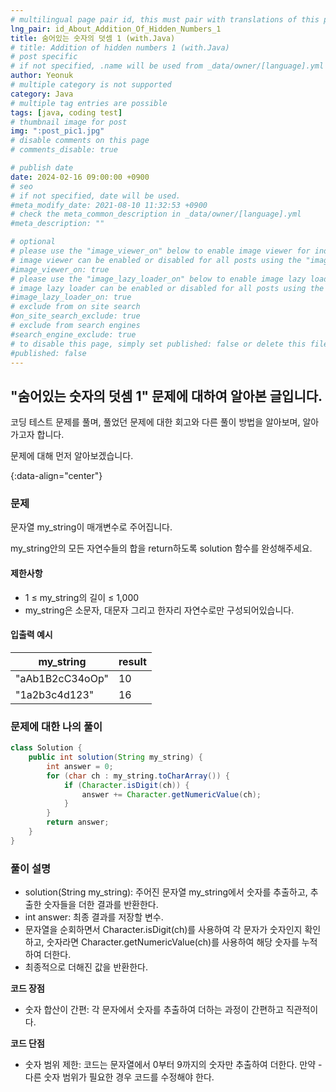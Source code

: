 ```yaml
---
# multilingual page pair id, this must pair with translations of this page. (This name must be unique)
lng_pair: id_About_Addition_Of_Hidden_Numbers_1
title: 숨어있는 숫자의 덧셈 1 (with.Java)
# title: Addition of hidden numbers 1 (with.Java)
# post specific
# if not specified, .name will be used from _data/owner/[language].yml
author: Yeonuk
# multiple category is not supported
category: Java
# multiple tag entries are possible
tags: [java, coding test]
# thumbnail image for post
img: ":post_pic1.jpg"
# disable comments on this page
# comments_disable: true

# publish date
date: 2024-02-16 09:00:00 +0900
# seo
# if not specified, date will be used.
#meta_modify_date: 2021-08-10 11:32:53 +0900
# check the meta_common_description in _data/owner/[language].yml
#meta_description: ""

# optional
# please use the "image_viewer_on" below to enable image viewer for individual pages or posts (_posts/ or [language]/_posts folders).
# image viewer can be enabled or disabled for all posts using the "image_viewer_posts: true" setting in _data/conf/main.yml.
#image_viewer_on: true
# please use the "image_lazy_loader_on" below to enable image lazy loader for individual pages or posts (_posts/ or [language]/_posts folders).
# image lazy loader can be enabled or disabled for all posts using the "image_lazy_loader_posts: true" setting in _data/conf/main.yml.
#image_lazy_loader_on: true
# exclude from on site search
#on_site_search_exclude: true
# exclude from search engines
#search_engine_exclude: true
# to disable this page, simply set published: false or delete this file
#published: false
---
```


<!-- outline-start -->

## "숨어있는 숫자의 덧셈 1" 문제에 대하여 알아본 글입니다.

코딩 테스트 문제를 풀며, 풀었던 문제에 대한 회고와 다른 풀이 방법을 알아보며, 알아가고자 합니다.

문제에 대해 먼저 알아보겠습니다.

{:data-align="center"}

<!-- outline-end -->

### 문제

문자열 my_string이 매개변수로 주어집니다.

my_string안의 모든 자연수들의 합을 return하도록 solution 함수를 완성해주세요.

#### 제한사항

- 1 ≤ my_string의 길이 ≤ 1,000
- my_string은 소문자, 대문자 그리고 한자리 자연수로만 구성되어있습니다.

#### 입출력 예시

| my_string       | result |
| --------------- | ------ |
| "aAb1B2cC34oOp" | 10     |
| "1a2b3c4d123"   | 16     |

<!-- | start_num | end_num | result |
| --------- | ------- | ------ |
| 10        | 3       | 0      | -->

### 문제에 대한 나의 풀이

```java
class Solution {
    public int solution(String my_string) {
        int answer = 0;
        for (char ch : my_string.toCharArray()) {
            if (Character.isDigit(ch)) {
                answer += Character.getNumericValue(ch);
            }
        }
        return answer;
    }
}
```

### 풀이 설명

- solution(String my_string): 주어진 문자열 my_string에서 숫자를 추출하고, 추출한 숫자들을 더한 결과를 반환한다.
- int answer: 최종 결과를 저장할 변수.
- 문자열을 순회하면서 Character.isDigit(ch)를 사용하여 각 문자가 숫자인지 확인하고, 숫자라면 Character.getNumericValue(ch)를 사용하여 해당 숫자를 누적하여 더한다.
- 최종적으로 더해진 값을 반환한다.

**코드 장점**

- 숫자 합산이 간편: 각 문자에서 숫자를 추출하여 더하는 과정이 간편하고 직관적이다.

**코드 단점**

- 숫자 범위 제한: 코드는 문자열에서 0부터 9까지의 숫자만 추출하여 더한다. 만약 - 다른 숫자 범위가 필요한 경우 코드를 수정해야 한다.
